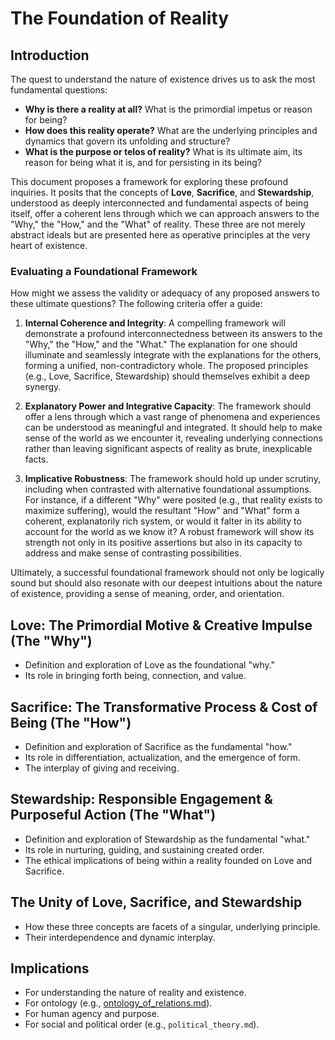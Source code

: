 # The Foundation of Reality

## Introduction
The quest to understand the nature of existence drives us to ask the most fundamental questions:
*   **Why is there a reality at all?** What is the primordial impetus or reason for being?
*   **How does this reality operate?** What are the underlying principles and dynamics that govern its unfolding and structure?
*   **What is the purpose or telos of reality?** What is its ultimate aim, its reason for being what it is, and for persisting in its being?

This document proposes a framework for exploring these profound inquiries. It posits that the concepts of **Love**, **Sacrifice**, and **Stewardship**, understood as deeply interconnected and fundamental aspects of being itself, offer a coherent lens through which we can approach answers to the "Why," the "How," and the "What" of reality. These three are not merely abstract ideals but are presented here as operative principles at the very heart of existence.

### Evaluating a Foundational Framework

How might we assess the validity or adequacy of any proposed answers to these ultimate questions? The following criteria offer a guide:

1.  **Internal Coherence and Integrity**: A compelling framework will demonstrate a profound interconnectedness between its answers to the "Why," the "How," and the "What." The explanation for one should illuminate and seamlessly integrate with the explanations for the others, forming a unified, non-contradictory whole. The proposed principles (e.g., Love, Sacrifice, Stewardship) should themselves exhibit a deep synergy.

2.  **Explanatory Power and Integrative Capacity**: The framework should offer a lens through which a vast range of phenomena and experiences can be understood as meaningful and integrated. It should help to make sense of the world as we encounter it, revealing underlying connections rather than leaving significant aspects of reality as brute, inexplicable facts.

3.  **Implicative Robustness**: The framework should hold up under scrutiny, including when contrasted with alternative foundational assumptions. For instance, if a different "Why" were posited (e.g., that reality exists to maximize suffering), would the resultant "How" and "What" form a coherent, explanatorily rich system, or would it falter in its ability to account for the world as we know it? A robust framework will show its strength not only in its positive assertions but also in its capacity to address and make sense of contrasting possibilities.

Ultimately, a successful foundational framework should not only be logically sound but should also resonate with our deepest intuitions about the nature of existence, providing a sense of meaning, order, and orientation.


## Love: The Primordial Motive & Creative Impulse (The "Why")
- Definition and exploration of Love as the foundational "why."
- Its role in bringing forth being, connection, and value.

## Sacrifice: The Transformative Process & Cost of Being (The "How")
- Definition and exploration of Sacrifice as the fundamental "how."
- Its role in differentiation, actualization, and the emergence of form.
- The interplay of giving and receiving.

## Stewardship: Responsible Engagement & Purposeful Action (The "What")
- Definition and exploration of Stewardship as the fundamental "what."
- Its role in nurturing, guiding, and sustaining created order.
- The ethical implications of being within a reality founded on Love and Sacrifice.

## The Unity of Love, Sacrifice, and Stewardship
- How these three concepts are facets of a singular, underlying principle.
- Their interdependence and dynamic interplay.

## Implications
- For understanding the nature of reality and existence.
- For ontology (e.g., [ontology_of_relations.md](cci:7://file:///Users/mangr3n/CascadeProjects/semiurgics/docs/dev/models/ontology_of_relations.md:0:0-0:0)).
- For human agency and purpose.
- For social and political order (e.g., `political_theory.md`).
